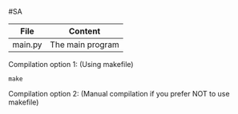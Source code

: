 #SA

| File                    | Content                                                                 |
| ----------------------- | ------------------------------------------------------------------------|
| main.py                 | The main program                                                        |

Compilation option 1: (Using makefile)
```
make
```

Compilation option 2: (Manual compilation if you prefer NOT to use makefile)
```

```
